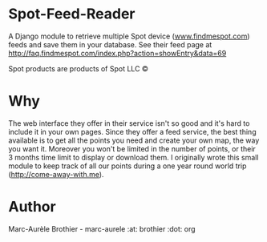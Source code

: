 Spot-Feed-Reader
================

A Django module to retrieve multiple Spot device (www.findmespot.com) feeds and save them in your database.
See their feed page at http://faq.findmespot.com/index.php?action=showEntry&data=69

Spot products are products of Spot LLC ©

Why
===
The web interface they offer in their service isn't so good and it's hard to include it
in your own pages. Since they offer a feed service, the best thing available is to get all
the points you need and create your own map, the way you want it. Moreover you won't be limited
in the number of points, or their 3 months time limit to display or download them.
I originally wrote this small module to keep track of all our points during a one year
round world trip (http://come-away-with.me).

Author
======
Marc-Aurèle Brothier - marc-aurele :at: brothier :dot: org
